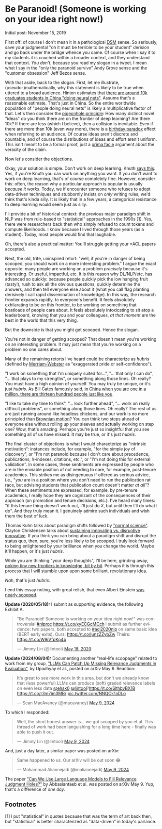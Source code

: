 # Be Paranoid! (Someone is working on your idea right now!)

Initial post: November 15, 2019

First off: of course I don't mean it in a pathological [DSM](https://www.psychiatry.org/psychiatrists/practice/dsm) sense.
So seriously, save your judgmental "oh it must be terrible to be your student" derision and go back under the bridge whence you came.
Of course when I say it to my students it is couched within a broader context, and they understand that context.
_You don't_, because you read my slogan in a tweet.
I mean what I say in the "only the paranoid survive" Andy Grove sense and the "customer obsession" Jeff Bezos sense.

With that aside, back to the slogan.
First, let me illustrate, (pseudo-)mathematically, why this statement is likely to be true when uttered to a broad audience.
Hinton estimates that [there are around 10k graduates students in China "doing neural nets"](https://youtu.be/Mqt8fs6ZbHk?t=124).
Assume that's a reasonable estimate.
That's just in China.
So the entire worldwide population of "people doing neural nets" is likely a multiplicative factor of that.
Let's then consider the [pigeonhole principle](https://en.wikipedia.org/wiki/Pigeonhole_principle): How many distinct novel "ideas" do you think there are on the frontier of deep learning?
Are there 10k?
If there are less (which I believe), then a collision is inevitable.
Even if there are more than 10k (even way more), there is a [birthday paradox](https://en.wikipedia.org/wiki/Birthday_problem) effect when referring to an audience.
Of course ideas aren't discrete and countable, and of course the distributions of ideas and effort aren't uniform.
This isn't meant to be a formal proof, just a [prima facie](https://en.wikipedia.org/wiki/Prima_facie) argument about the veracity of the claim.

Now let's consider the objections.

Okay, your solution is simple.
Don't work on deep learning.
Knuth [says this](https://twitter.com/lintool/status/1057722875942068225).
Yes, if you're Knuth you can work on anything you want.
If you don't want to work on deep learning, that's of course completely fine.
However, consider this: often, the reason why a particular approach is popular is usually _because it works_.
Today, we if encounter someone who refuses to adopt data-driven techniques and stubbornly insists on _only_ writing rules, we'd think that's kinda silly.
It is likely that in a few years, a categorical resistance to deep learning would seem just as silly.

I'll provide a bit of historical context: the previous major paradigm shift in NLP was from rule-based to "statistical" approaches in the 1990s [[1](#footnote1)].
Yes, there were researchers back then who simply refused to count tokens and compute likelihoods.
I know because I lived through those years (as a student).
Today, most people would find that laughable.

Oh, there's also a practical matter: You'll struggle getting your *ACL papers accepted.

Next, the old, trite, uninspired retort: "well, if you're in danger of being scooped, you should work on a more interesting problem."
I argue the exact opposite: many people are working on a problem _precisely_ because it's interesting.
Or useful, impactful, etc.
It is this reason why DL/NLP/etc. has advanced so quickly: because people quickly pick the low hanging fruit (tasty!), rush to ask all the obvious questions, quickly determine the answers, and then tell everyone else about it (what you call flag planting derisively I call rapid dissemination of knowledge).
In this way, the research frontier expands rapidly, to everyone's benefit.
It feels absolutely exhilarating to be _on_ this frontier, to be working on something that boatloads of people care about.
It feels absolutely intoxicating to sit atop a leaderboard, knowing that you and your colleagues, _at that moment_ are the best in the world that this very thing.

But the downside is that you might get scooped.
Hence the slogan.

You're not in danger of getting scooped?
That doesn't mean you're working on an interesting problem.
It may just mean that you're working on a problem no one cares about.

Many of the remaining retorts I've heard could be characterize as _hubris_ (defined by [Merriam-Webster](https://www.merriam-webster.com/dictionary/hubris) as "exaggerated pride or self-confidence").

"I work on something that I'm uniquely suited for...", "... that only I can do", "... that plays to my strengths", or something along those lines.
Oh really?
You must have a high opinion of yourself.
You may truly be unique, or it's just _hubris_.
As Bill Gates famously said, [in China when you are one in a million, there are thirteen hundred people just like you](https://books.google.com/books?id=CfHCBUepsXIC&pg=PA353&lpg=PA353&dq=%22one+in+a+million%22).

"I like to take my time to think", "... look further ahead", "... work on really difficult problems", or something along those lines.
Oh really?
The rest of us are just running around like headless chickens, and our work is no more principled than [Brownian motion](https://en.wikipedia.org/wiki/Brownian_motion)?
You can think two steps ahead of everyone else without rolling up your sleeves and actually working on step one?
Wow, that's amazing.
Perhaps you're just so insightful that you see something all of us have missed.
It may be true, or it's just _hubris_.

The final cluster of objections is what I would characterize as "intrinsic motivation":
instances include, for example, "for the simple joy of discovery", or "I'm not paranoid because I don't care about precedence, publications, h-indexes, citations, etc.", or "I'm not doing this for external validation".
In some cases, these sentiments are expressed by people who are in the enviable position of not needing to care, for example, post-tenure academics.
This strikes me as disingenuous if offered as serious advice, i.e., "_you_ are in a position where you don't need to run the publication rat race, but advising students that publication count doesn't matter _at all_"?
When these sentiments are expressed, for example, by pre-tenure academics, I really hope they are cognizant of the consequences of their approach (on promotion and tenure decisions, etc.).
I've heard many times: "if this tenure thing doesn't work out, I'll just do _X_, but until then I'll do what I do".
And they truly mean it.
I genuinely admire such individuals and wish them the best of luck.

Thomas Kuhn talks about paradigm shifts followed by ["normal science"](https://en.wikipedia.org/wiki/Normal_science).
Clayton Christensen talks about [sustaining innovating vs. disruptive innovative](https://en.wikipedia.org/wiki/The_Innovator%27s_Dilemma).
If you think you can bring about a paradigm shift and disrupt the status quo, then, sure, you're less likely to be scooped.
I truly look forward to being enlightened by your brilliance when you change the world.
Maybe it'll happen, or it's just _hubris_.

While you are thinking "your deep thoughts", I'll be here, grinding away, [poking tiny new frontiers in knowledge, bit by bit](http://matt.might.net/articles/phd-school-in-pictures/).
Perhaps it is through this process that I will stumble upon upon some brilliant, revolutionary idea.

_Nah_, that's just _hubris_.

I end this essay noting, with great relish, that even Albert Einstein [was nearly scooped](https://en.wikipedia.org/wiki/Relativity_priority_dispute).

**Update (2020/05/18):** I submit as supporting evidence, the following Exhibit A.

<blockquote class="twitter-tweet"><p lang="en" dir="ltr">&quot;Be Paranoid! Someone is working on your idea right now!&quot; was controversial <a href="https://twitter.com/hashtag/nlproc?src=hash&amp;ref_src=twsrc%5Etfw">#nlproc</a> <a href="https://t.co/xyECGcMCch">https://t.co/xyECGcMCch</a> I submit as further evidence: two papers, both accepted to <a href="https://twitter.com/hashtag/acl2020nlp?src=hash&amp;ref_src=twsrc%5Etfw">#acl2020nlp</a> on same basic idea (BERT early exits). Ours: <a href="https://t.co/junzZZybZw">https://t.co/junzZZybZw</a> Theirs: <a href="https://t.co/W8jVfpKp4b">https://t.co/W8jVfpKp4b</a></p>&mdash; Jimmy Lin (@lintool) <a href="https://twitter.com/lintool/status/1262387041641345024?ref_src=twsrc%5Etfw">May 18, 2020</a></blockquote>

**Update (2024/08/04):** Documenting another "real-life scoopage" related to work from my group, ["LLMs Can Patch Up Missing Relevance Judgments in Evaluation"](https://arxiv.org/abs/2405.04727), by Upadhyay et al., posted on arXiv May 8. Reaction:

<blockquote class="twitter-tweet"><p lang="en" dir="ltr">It&#39;s great to see more work in this area, but don&#39;t we already know that (less powerful) LLMs can produce (soft) graded relevance labels on even less data <a href="https://twitter.com/ehsk0?ref_src=twsrc%5Etfw">@ehsk0</a> <a href="https://twitter.com/lintool?ref_src=twsrc%5Etfw">@lintool</a>?<a href="https://t.co/6lthbvBX1B">https://t.co/6lthbvBX1B</a> <a href="https://t.co/r3m7im3MBr">https://t.co/r3m7im3MBr</a> <a href="https://t.co/NNQCk1aDLo">pic.twitter.com/NNQCk1aDLo</a></p>&mdash; Sean MacAvaney (@macavaney) <a href="https://twitter.com/macavaney/status/1788496219095855390?ref_src=twsrc%5Etfw">May 9, 2024</a></blockquote>

To which I responded:

<blockquote class="twitter-tweet"><p lang="en" dir="ltr">Well, the short honest answer is... we got scooped by you et al. This thread of work had been languishing for a long time here - finally was able to push it out.</p>&mdash; Jimmy Lin (@lintool) <a href="https://twitter.com/lintool/status/1788570230857334956?ref_src=twsrc%5Etfw">May 9, 2024</a></blockquote>

And, just a day later, a similar paper was posted on arXiv:

<blockquote class="twitter-tweet"><p lang="en" dir="ltr">Same happened to us. Our arXiv will be out soon 😂</p>&mdash; Mohammad Aliannejadi (@maliannejadi) <a href="https://twitter.com/maliannejadi/status/1788647166858211770?ref_src=twsrc%5Etfw">May 9, 2024</a></blockquote>

The paper ["Can We Use Large Language Models to Fill Relevance Judgment Holes?"](https://arxiv.org/abs/2405.05600) by Abbasiantaeb et al. was posted on arXiv May 9.
Yup, that's a difference of _one day_.

## Footnotes

[<a name="footnote1">1</a>] I put "statistical" in quotes because that was the term of art back then, but "statistical" is better characterized as "data-driven" in today's parlance.
